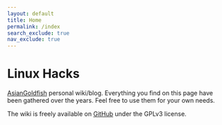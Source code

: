 ```yaml
---
layout: default
title: Home
permalink: /index
search_exclude: true
nav_exclude: true
---
```


# Linux Hacks

[AsianGoldfish](https://github.com/asiangoldfish) personal wiki/blog. Everything you
find on this page have been gathered over the years. Feel free to use them for
your own needs.

The wiki is freely available on [GitHub](https://github.com/asiangoldfish/LinuxHacks)
under the GPLv3 license.
